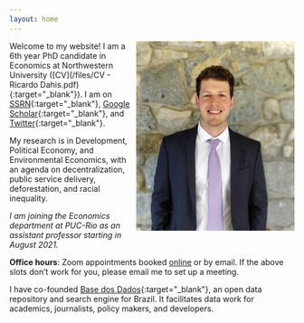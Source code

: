 ```yaml
---
layout: home
---
```


<img src="./files/pictures/profile.jpg" alt="profile" style="width: 280px;" align="right"  />

Welcome to my website! I am a 6th year PhD candidate in Economics at Northwestern University ([CV](/files/CV - Ricardo Dahis.pdf){:target="_blank"}). I am on [SSRN](https://ssrn.com/author=2786164){:target="_blank"}, [Google Scholar](https://scholar.google.com/citations?user=iDi8BA8AAAAJ){:target="_blank"}, and [Twitter](https://twitter.com/rdahis){:target="_blank"}.

My research is in Development, Political Economy, and Environmental Economics, with an agenda on decentralization, public service delivery, deforestation, and racial inequality.

*I am joining the Economics department at PUC-Rio as an assistant professor starting in August 2021.*

**Office hours**: Zoom appointments booked [online](https://calendly.com/rdahis) or by email. If the above slots don’t work for you, please email me to set up a meeting.

I have co-founded [Base dos Dados](http://www.basedosdados.org){:target="_blank"}, an open data repository and search engine for Brazil. It facilitates data work for academics, journalists, policy makers, and developers.
